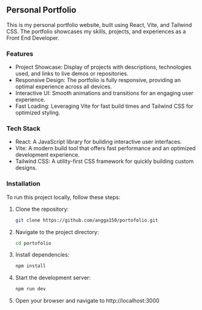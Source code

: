 ## Personal Portfolio

This is my personal portfolio website, built using React, Vite, and Tailwind CSS. The portfolio showcases my skills, projects, and experiences as a Front End Developer.

### Features

-   Project Showcase: Display of projects with descriptions, technologies used, and links to live demos or repositories.
-   Responsive Design: The portfolio is fully responsive, providing an optimal experience across all devices.
-   Interactive UI: Smooth animations and transitions for an engaging user experience.
-   Fast Loading: Leveraging Vite for fast build times and Tailwind CSS for optimized styling.

### Tech Stack

-   React: A JavaScript library for building interactive user interfaces.
-   Vite: A modern build tool that offers fast performance and an optimized development experience.
-   Tailwind CSS: A utility-first CSS framework for quickly building custom designs.

### Installation

To run this project locally, follow these steps:

1. Clone the repository:

    ```bash
    git clone https://github.com/angga150/portofolio.git
    ```

2. Navigate to the project directory:

    ```bash
    cd portofolio
    ```

3. Install dependencies:

    ```bash
    npm install
    ```

4. Start the development server:

    ```bash
    npm run dev
    ```

5. Open your browser and navigate to http://localhost:3000
